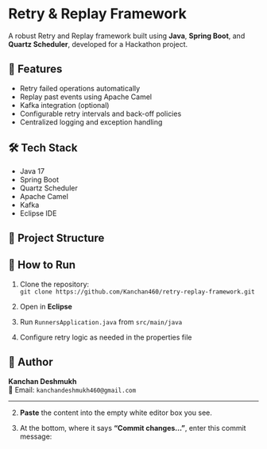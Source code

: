 # Retry & Replay Framework

A robust Retry and Replay framework built using **Java**, **Spring Boot**, and **Quartz Scheduler**, developed for a Hackathon project.

## 🚀 Features

- Retry failed operations automatically
- Replay past events using Apache Camel
- Kafka integration (optional)
- Configurable retry intervals and back-off policies
- Centralized logging and exception handling

## 🛠️ Tech Stack

- Java 17
- Spring Boot
- Quartz Scheduler
- Apache Camel
- Kafka
- Eclipse IDE

## 📁 Project Structure


## 🧪 How to Run

1. Clone the repository:  
   `git clone https://github.com/Kanchan460/retry-replay-framework.git`

2. Open in **Eclipse**

3. Run `RunnersApplication.java` from `src/main/java`

4. Configure retry logic as needed in the properties file

## 👤 Author

**Kanchan Deshmukh**  
📧 Email: `kanchandeshmukh460@gmail.com`

---

2. **Paste** the content into the empty white editor box you see.

3. At the bottom, where it says **“Commit changes…”**, enter this commit message:

